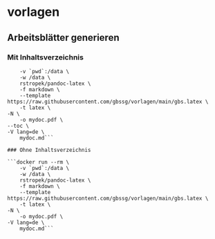 # vorlagen
## Arbeitsblätter generieren
### Mit Inhaltsverzeichnis

```docker run --rm \
    -v `pwd`:/data \
    -w /data \
    rstropek/pandoc-latex \
    -f markdown \
    --template https://raw.githubusercontent.com/gbssg/vorlagen/main/gbs.latex \
    -t latex \
-N \
    -o mydoc.pdf \
--toc \
-V lang=de \
    mydoc.md```
    
### Ohne Inhaltsverzeichnis

```docker run --rm \
    -v `pwd`:/data \
    -w /data \
    rstropek/pandoc-latex \
    -f markdown \
    --template https://raw.githubusercontent.com/gbssg/vorlagen/main/gbs.latex \
    -t latex \
-N \
    -o mydoc.pdf \
-V lang=de \
    mydoc.md```
